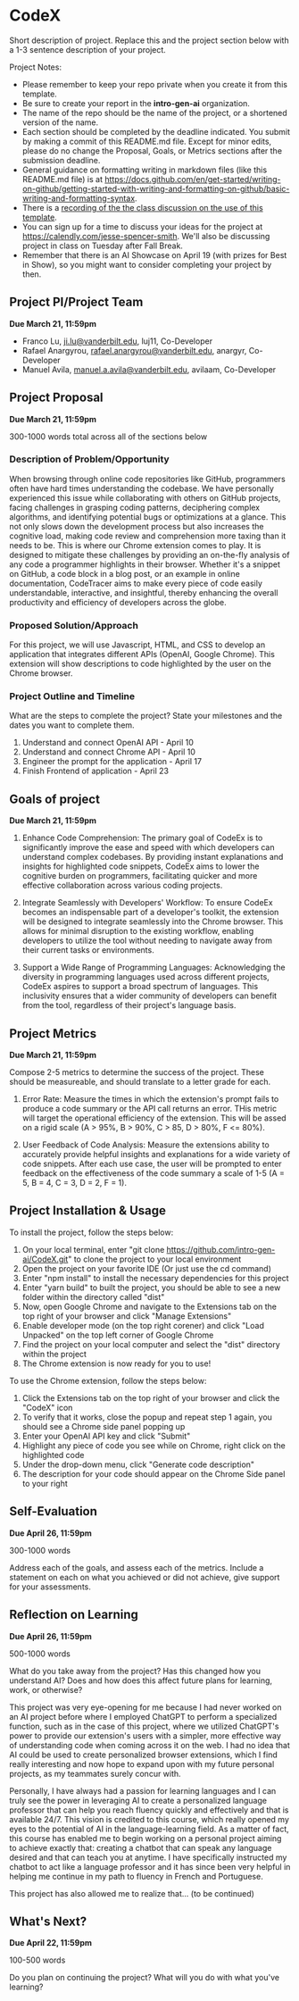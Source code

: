 # CodeX
Short description of project. Replace this and the project section below with a 1-3 sentence description of your project. 

Project Notes:

- Please remember to keep your repo private when you create it from this template.
- Be sure to create your report in the **intro-gen-ai** organization. 
- The name of the repo should be the name of the project, or a shortened version of the name.
- Each section should be completed by the deadline indicated. You submit by making a commit of this README.md file. Except for minor edits, please do no change the Proposal, Goals, or Metrics sections after the submission deadline.
- General guidance on formatting writing in markdown files (like this README.md file) is at https://docs.github.com/en/get-started/writing-on-github/getting-started-with-writing-and-formatting-on-github/basic-writing-and-formatting-syntax.
- There is a [recording of the the class discussion on the use of this template](https://vanderbilt.zoom.us/rec/share/RjihScz0Ti7RId0KMj7GWBc8XueS571_JnFqDQwli0AuKLsgaau0j_RcphBjwYtV.HP10ROf2TwPUn6TA?startTime=1697553005000).
- You can sign up for a time to discuss your ideas for the project at https://calendly.com/jesse-spencer-smith. We'll also be discussing project in class on Tuesday after Fall Break.
- Remember that there is an AI Showcase on April 19 (with prizes for Best in Show), so you might want to consider completing your project by then. 

## Project PI/Project Team 
**Due March 21, 11:59pm**

- Franco Lu, ji.lu@vanderbilt.edu, luj11, Co-Developer
- Rafael Anargyrou, rafael.anargyrou@vanderbilt.edu, anargyr, Co-Developer
- Manuel Avila, manuel.a.avila@vanderbilt.edu, avilaam, Co-Developer

## Project Proposal 
**Due March 21, 11:59pm**

300-1000 words total across all of the sections below

### Description of Problem/Opportunity

When browsing through online code repositories like GitHub, programmers often have hard times understanding the codebase. We have personally experienced this issue while collaborating with others on GitHub projects, facing challenges in grasping coding patterns, deciphering complex algorithms, and identifying potential bugs or optimizations at a glance. This not only slows down the development process but also increases the cognitive load, making code review and comprehension more taxing than it needs to be. This is where our Chrome extension comes to play. It is designed to mitigate these challenges by providing an on-the-fly analysis of any code a programmer highlights in their browser. Whether it's a snippet on GitHub, a code block in a blog post, or an example in online documentation, CodeTracer aims to make every piece of code easily understandable, interactive, and insightful, thereby enhancing the overall productivity and efficiency of developers across the globe.

### Proposed Solution/Approach

For this project, we will use Javascript, HTML, and CSS to develop an application that integrates different APIs (OpenAI, Google Chrome). This extension will show descriptions to code highlighted by the user on the Chrome browser.

### Project Outline and Timeline
What are the steps to complete the project? State your milestones and the dates you want to complete them. 
1. Understand and connect OpenAI API - April 10
2. Understand and connect Chrome API - April 10
3. Engineer the prompt for the application - April 17
5. Finish Frontend of application - April 23

## Goals of project 
**Due March 21, 11:59pm**

1. Enhance Code Comprehension: The primary goal of CodeEx is to significantly improve the ease and speed with which developers can understand complex codebases. By providing instant explanations and insights for highlighted code snippets, CodeEx aims to lower the cognitive burden on programmers, facilitating quicker and more effective collaboration across various coding projects.

2. Integrate Seamlessly with Developers' Workflow: To ensure CodeEx becomes an indispensable part of a developer's toolkit, the extension will be designed to integrate seamlessly into the Chrome browser. This allows for minimal disruption to the existing workflow, enabling developers to utilize the tool without needing to navigate away from their current tasks or environments.

3. Support a Wide Range of Programming Languages: Acknowledging the diversity in programming languages used across different projects, CodeEx aspires to support a broad spectrum of languages. This inclusivity ensures that a wider community of developers can benefit from the tool, regardless of their project's language basis.

## Project Metrics 
**Due March 21, 11:59pm**

Compose 2-5 metrics to determine the success of the project. These should be measureable, and should translate to a letter grade for each. 

1. Error Rate: Measure the times in which the extension's prompt fails to produce a code summary  or the API call returns an error. THis metric will target the operational efficiency of the extension. This will be assed on a rigid scale (A > 95%, B > 90%, C > 85, D > 80%, F <= 80%).

2. User Feedback of Code Analysis: Measure the extensions ability to accurately provide helpful insights and explanations for a wide variety of code snippets. After each use case, the user will be prompted to enter feedback on the effectiveness of the code summary a scale of 1-5 (A = 5, B = 4, C = 3, D = 2, F = 1).

## Project Installation & Usage
To install the project, follow the steps below:
1. On your local terminal, enter "git clone https://github.com/intro-gen-ai/CodeX.git" to clone the project to your local environment
2. Open the project on your favorite IDE (Or just use the cd command)
3. Enter "npm install" to install the necessary dependencies for this project
4. Enter "yarn build" to built the project, you should be able to see a new folder within the directory called "dist"
5. Now, open Google Chrome and navigate to the Extensions tab on the top right of your browser and click "Manage Extensions"
6. Enable developer mode (on the top right corener) and click "Load Unpacked" on the top left corner of Google Chrome
7. Find the project on your local computer and select the "dist" directory within the project
8. The Chrome extension is now ready for you to use!

To use the Chrome extension, follow the steps below:
1. Click the Extensions tab on the top right of your browser and click the "CodeX" icon
3. To verify that it works, close the popup and repeat step 1 again, you should see a Chrome side panel popping up
4. Enter your OpenAI API key and click "Submit"
5. Highlight any piece of code you see while on Chrome, right click on the highlighted code
6. Under the drop-down menu, click "Generate code description"
7. The description for your code should appear on the Chrome Side panel to your right

## Self-Evaluation
**Due April 26, 11:59pm**

300-1000 words

Address each of the goals, and assess each of the metrics. Include a statement on each on what you achieved or did not achieve, give support for your assessments.

## Reflection on Learning
**Due April 26, 11:59pm**

500-1000 words

What do you take away from the project? Has this changed how you understand AI? Does and how does this affect future plans for learning, work, or otherwise?

This project was very eye-opening for me because I had never worked on an AI project before where I employed ChatGPT to perform a specialized function, such as in the case of this project, where we utilized ChatGPT's power to provide our extension's users with a simpler, more effective way of understanding code when coming across it on the web. I had no idea that AI could be used to create personalized browser extensions, which I find really interesting and now hope to expand upon with my future personal projects, as my teammates surely concur with. 

Personally, I have always had a passion for learning languages and I can truly see the power in leveraging AI to create a personalized language professor that can help you reach fluency quickly and effectively and that is available 24/7. This vision is credited to this course, which really opened my eyes to the potential of AI in the language-learning field. As a matter of fact, this course has enabled me to begin working on a personal project aiming to achieve exactly that: creating a chatbot that can speak any language desired and that can teach you at anytime. I have specifically instructed my chatbot to act like a language professor and it has since been very helpful in helping me continue in my path to fluency in French and Portuguese. 

This project has also allowed me to realize that... (to be continued)

## What's Next?
**Due April 22, 11:59pm**

100-500 words

Do you plan on continuing the project? What will you do with what you've learning?
